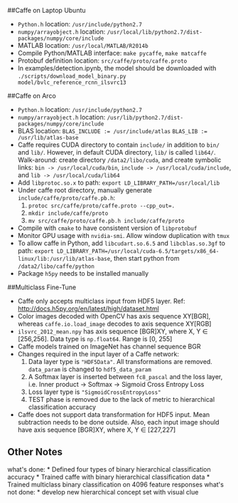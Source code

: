 ##Caffe on Laptop Ubuntu

* `Python.h` location: `/usr/include/python2.7`
* `numpy/arrayobject.h` location: `/usr/local/lib/python2.7/dist-packages/numpy/core/include`
* MATLAB location: `/usr/local/MATLAB/R2014b`
* Compile Python/MATLAB interface: `make pycaffe`, `make matcaffe`
* Protobuf definition location: `src/caffe/proto/caffe.proto`
* In examples/detection.ipynb, the model should be downloaded with `./scripts/download_model_binary.py model/bvlc_reference_rcnn_ilsvrc13`

##Caffe on Arco

* `Python.h` location: `/usr/include/python2.7`
* `numpy/arrayobject.h` location: `/usr/lib/python2.7/dist-packages/numpy/core/include`
* BLAS location: `BLAS_INCLUDE := /usr/include/atlas` `BLAS_LIB := /usr/lib/atlas-base`
* Caffe requires CUDA directory to contain `include/` in addition to `bin/` and `lib/`. However, in default CUDA directory, `lib/` is called `lib64/`. Walk-around: create directory `/data2/libo/cuda`, and create symbolic links: `bin -> /usr/local/cuda/bin`, `include -> /usr/local/cuda/include`, and `lib -> /usr/local/cuda/lib64`
* Add `libprotoc.so.x` to path: `export LD_LIBRARY_PATH=/usr/local/lib`
* Under caffe root directory, manually generate `include/caffe/proto/caffe.pb.h`:
	1. `protoc src/caffe/proto/caffe.proto --cpp_out=.`
	2. `mkdir include/caffe/proto`
	3. `mv src/caffe/proto/caffe.pb.h include/caffe/proto`
* Compile with `cmake` to have consistent version of `libprotobuf`
* Monitor GPU usage with `nvidia-smi`. Allow window duplication with `tmux`
* To allow caffe in Python, add `libcudart.so.6.5` and `libcblas.so.3gf` to path: `export LD_LIBRARY_PATH=/usr/local/cuda-6.5/targets/x86_64-linux/lib:/usr/lib/atlas-base`, then start python from `/data2/libo/caffe/python`
* Package `h5py` needs to be installed manually

##Multiclass Fine-Tune

* Caffe only accepts multiclass input from HDF5 layer. Ref: http://docs.h5py.org/en/latest/high/dataset.html
* Color images decoded with OpenCV has axis sequence XY[BGR], whereas `caffe.io.load_image` decodes to axis sequence XY[RGB]
* `ilsvrc_2012_mean.npy` has axis sequence [BGR]XY, where X, Y $\in$ [256,256]. Data type is `np.float64`. Range is [0, 255]
* Caffe models trained on ImageNet has channel sequence BGR
* Changes required in the input layer of a Caffe network:
	1. Data layer type is `"HDF5Data"`. All transformations are removed. `data_param` is changed to `hdf5_data_param`
	2. A Softmax layer is inserted between `fc8_pascal` and the loss layer, i.e. Inner product -> Softmax -> Sigmoid Cross Entropy Loss
	3. Loss layer type is `"SigmoidCrossEntropyLoss"`
	4. TEST phase is removed due to the lack of metric to hierarchical classification accuracy
* Caffe does not support data transformation for HDF5 input. Mean subtraction needs to be done outside. Also, each input image should have axis sequence [BGR]XY, where X, Y $\in$ [227,227]

## Other Notes
what's done:
	* Defined four types of binary hierarchical classification accuracy
	* Trained caffe with binary hierarchical classification data
	* Trained multiclass binary classification on 4096 feature responses
what's not done:
	* develop new hierarchical concept set with visual clue
